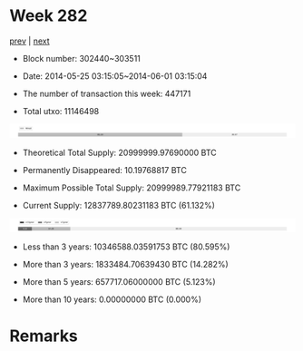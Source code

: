 # Week 282

[prev](week0281.md) | [next](week0283.md)

- Block number: 302440~303511

- Date: 2014-05-25 03:15:05~2014-06-01 03:15:04

- The number of transaction this week: 447171

- Total utxo: 11146498

![](../images/mined_week0282.png)

- Theoretical Total Supply: 20999999.97690000 BTC

- Permanently Disappeared: 10.19768817 BTC

- Maximum Possible Total Supply: 20999989.77921183 BTC

- Current Supply: 12837789.80231183 BTC (61.132%)

![](../images/year_week0282.png)


- Less than 3 years: 10346588.03591753 BTC (80.595%)

- More than 3 years: 1833484.70639430 BTC (14.282%)

- More than 5 years: 657717.06000000 BTC (5.123%)

- More than 10 years: 0.00000000 BTC (0.000%)

# Remarks

